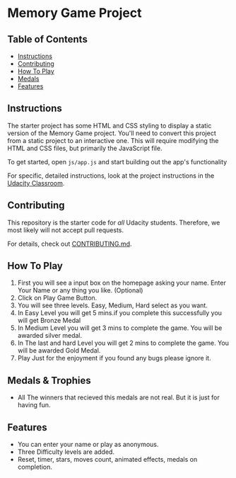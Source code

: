 # Memory Game Project

## Table of Contents

* [Instructions](#instructions)
* [Contributing](#contributing)
* [How To Play](#how-to-play)
* [Medals](#medals--trophies)
* [Features](#Features)

## Instructions

The starter project has some HTML and CSS styling to display a static version of the Memory Game project. You'll need to convert this project from a static project to an interactive one. This will require modifying the HTML and CSS files, but primarily the JavaScript file.

To get started, open `js/app.js` and start building out the app's functionality

For specific, detailed instructions, look at the project instructions in the [Udacity Classroom](https://classroom.udacity.com/me).

## Contributing

This repository is the starter code for _all_ Udacity students. Therefore, we most likely will not accept pull requests.

For details, check out [CONTRIBUTING.md](CONTRIBUTING.md).

## How To Play

1. First you will see a input box on the homepage asking your name. Enter Your Name or any thing you like. (Optional)
2. Click on Play Game Button.
3. You will see three levels. Easy, Medium, Hard select as you want.
4. In Easy Level you will get 5 mins.if you complete this successfully you will get Bronze Medal
5. In Medium Level you will get 3 mins to complete the game. You will be awarded silver medal.
6. In The last and hard Level you will get 2 mins to complete the game. You will be awarded Gold Medal.
7. Play Just for the enjoyment if you found any bugs please ignore it.

## Medals & Trophies

* All The winners that recieved this medals are not real. But it is just for having fun.

## Features

* You can enter your name or play as anonymous.    
* Three Difficulty levels are added.
* Reset, timer, stars, moves count, animated effects, medals on completion.

